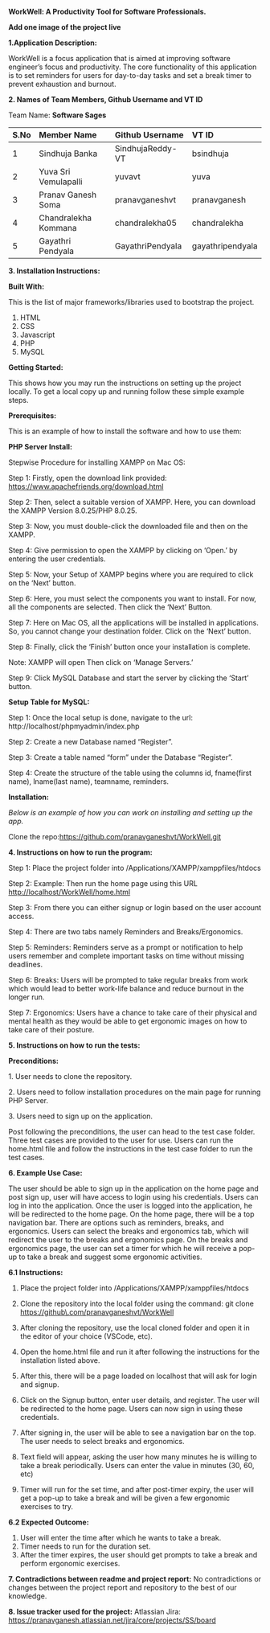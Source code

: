﻿**WorkWell: A Productivity Tool for Software Professionals.** 

**Add one image of the project live**


**1.Application Description:** 

WorkWell is a focus application that is aimed at improving software engineer’s focus and productivity. The core functionality of this application is to set reminders for users for day-to-day tasks and set a break timer to prevent exhaustion and burnout. 

**2. Names of Team Members, Github Username and VT ID**

Team Name: **Software Sages** 

|S.No|Member Name|Github Username|VT ID|
| :- | :- | :- | :- |
|1|Sindhuja Banka |SindhujaReddy-VT|bsindhuja|
|2|Yuva Sri Vemulapalli|yuvavt|yuva|
|3|Pranav Ganesh Soma|pranavganeshvt|pranavganesh|
|4|Chandralekha Kommana|chandralekha05|chandralekha|
|5|Gayathri Pendyala |GayathriPendyala|gayathripendyala|

**3. Installation Instructions:** 

**Built With:**

This is the list of major frameworks/libraries used to bootstrap the project. 

1. HTML
1. CSS
1. Javascript
1. PHP
1. MySQL

**Getting Started:**

This shows how you may run the instructions on setting up the project locally. To get a local copy up and running follow these simple example steps. 

**Prerequisites:**

This is an example of how to install the software and how to use them:

**PHP Server Install:**

​​Stepwise Procedure for installing XAMPP on Mac OS:

Step 1: Firstly, open the download link provided: <https://www.apachefriends.org/download.html>

Step 2: Then, select a suitable version of XAMPP. Here, you can download the XAMPP Version 8.0.25/PHP 8.0.25.

Step 3: Now, you must double-click the downloaded file and then on the XAMPP.

Step 4: Give permission to open the XAMPP by clicking on ‘Open.’ by entering the user credentials.

Step 5: Now, your Setup of XAMPP begins where you are required to click on the ‘Next’ button.

Step 6: Here, you must select the components you want to install. For now, all the components are selected. Then click the ‘Next’ Button.

Step 7: Here on Mac OS, all the applications will be installed in applications. So, you cannot change your destination folder. Click on the ‘Next’ button.

Step 8: Finally, click the ‘Finish’ button once your installation is complete.

Note: XAMPP will open Then click on ‘Manage Servers.’

Step 9: Click MySQL Database and start the server by clicking the ‘Start’ button.

**Setup Table for MySQL:**

Step 1: Once the local setup is done, navigate to the url: http://localhost/phpmyadmin/index.php

Step 2: Create a new Database named “Register”.

Step 3: Create a table named “form” under the Database “Register”.

Step 4: Create the structure of the table using the columns id, fname(first name), lname(last name), teamname, reminders.

**Installation:**

*Below is an example of how you can work on installing and setting up the app.* 

Clone the repo:<https://github.com/pranavganeshvt/WorkWell.git>

**4. Instructions on how to run the program:** 


Step 1: Place the project folder into /Applications/XAMPP/xamppfiles/htdocs

Step 2: Example: Then run the home page using this URL  <http://localhost/WorkWell/home.html>

Step 3: From there you can either signup or login based on the user account access.

Step 4: There are two tabs namely Reminders and Breaks/Ergonomics.

Step 5: Reminders: Reminders serve as a prompt or notification to help users remember and complete important tasks on time without missing deadlines.

Step 6: Breaks: Users will be prompted to take regular breaks from work which would lead to better work-life balance and reduce burnout in the longer run.

Step 7: Ergonomics: Users have a chance to take care of their physical and mental health as they would be able to get ergonomic images on how to take care of their posture.


**5. Instructions on how to run the tests:**

**Preconditions:** 

1\. User needs to clone the repository.

2\. Users need to follow installation procedures on the main page for running PHP Server.

3\. Users need to sign up on the application.

Post following the preconditions, the user can head to the test case folder. Three test cases are provided to the user for use. Users can run the home.html file and follow the instructions in the test case folder to run the test cases. 


**6. Example Use Case:** 


The user should be able to sign up in the application on the home page and post sign up, user will have access to login using his credentials. Users can log in into the application. Once the user is logged into the application, he will be redirected to the home page. On the home page, there will be a top navigation bar. There are options such as reminders, breaks, and ergonomics. Users can select the breaks and ergonomics tab, which will redirect the user to the breaks and ergonomics page. On the breaks and ergonomics page, the user can set a timer for which he will receive a pop-up to take a break and suggest some ergonomic activities. 

**6.1 Instructions:** 

 1) Place the project folder into /Applications/XAMPP/xamppfiles/htdocs
 2) Clone the repository into the local folder using the command: git clone <https://github\.com/pranavganeshvt/WorkWell>
 3) After cloning the repository, use the local cloned folder and open it in the editor of your choice (VSCode, etc)\. 
 4) Open the home\.html file and run it after following the instructions for the installation listed above\. 
 5) After this, there will be a page loaded on localhost that will ask for login and signup\. 
 6) Click on the Signup button, enter user details, and register\. The user will be redirected to the home page\. Users can now sign in using these credentials\. 
 7) After signing in, the user will be able to see a navigation bar on the top\. The user needs to select breaks and ergonomics\. 
 8) Text field will appear, asking the user how many minutes he is willing to take a break periodically\. Users can enter the value in minutes (30, 60, etc) 

 9) Timer will run for the set time, and after post-timer expiry, the user will get a pop-up to take a break and will be given a few ergonomic exercises to try\. 

**6.2 Expected Outcome:** 

 1) User will enter the time after which he wants to take a break\. 
 2) Timer needs to run for the duration set\. 
 3) After the timer expires, the user should get prompts to take a break and perform ergonomic exercises\. 

**7. Contradictions between readme and project report:**
No contradictions or changes between the project report and repository to the best of our knowledge. 

**8. Issue tracker used for the project:** 
Atlassian Jira: <https://pranavganesh.atlassian.net/jira/core/projects/SS/board> 

